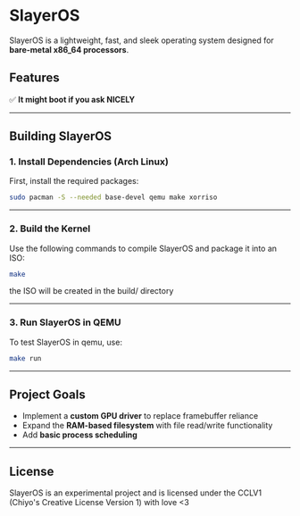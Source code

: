 
# SlayerOS  

SlayerOS is a lightweight, fast, and sleek operating system designed for **bare-metal x86_64 processors**.

## **Features**  
✅ **It might boot if you ask NICELY**  

---

## **Building SlayerOS**  

### **1. Install Dependencies (Arch Linux)**  
First, install the required packages:  
```sh
sudo pacman -S --needed base-devel qemu make xorriso
```

---

### **2. Build the Kernel**  
Use the following commands to compile SlayerOS and package it into an ISO:
```sh
make
```
the ISO will be created in the build/ directory

---

### **3. Run SlayerOS in QEMU**  
To test SlayerOS in qemu, use:
```sh
make run
```

---

## **Project Goals**  
- Implement a **custom GPU driver** to replace framebuffer reliance  
- Expand the **RAM-based filesystem** with file read/write functionality  
- Add **basic process scheduling**  

---

## **License**  
SlayerOS is an experimental project and is licensed under the CCLV1 (Chiyo's Creative License Version 1) with love <3
